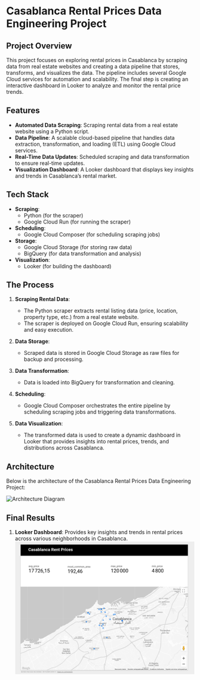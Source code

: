 # Casablanca Rental Prices Data Engineering Project

## Project Overview
This project focuses on exploring rental prices in Casablanca by scraping data from real estate websites and creating a data pipeline that stores, transforms, and visualizes the data. The pipeline includes several Google Cloud services for automation and scalability. The final step is creating an interactive dashboard in Looker to analyze and monitor the rental price trends.

## Features
- **Automated Data Scraping**: Scraping rental data from a real estate website using a Python script.
- **Data Pipeline**: A scalable cloud-based pipeline that handles data extraction, transformation, and loading (ETL) using Google Cloud services.
- **Real-Time Data Updates**: Scheduled scraping and data transformation to ensure real-time updates.
- **Visualization Dashboard**: A Looker dashboard that displays key insights and trends in Casablanca’s rental market.

## Tech Stack
- **Scraping**: 
  - Python (for the scraper)
  - Google Cloud Run (for running the scraper)
- **Scheduling**: 
  - Google Cloud Composer (for scheduling scraping jobs)
- **Storage**: 
  - Google Cloud Storage (for storing raw data)
  - BigQuery (for data transformation and analysis)
- **Visualization**:
  - Looker (for building the dashboard)
  
## The Process
1. **Scraping Rental Data**:
   - The Python scraper extracts rental listing data (price, location, property type, etc.) from a real estate website.
   - The scraper is deployed on Google Cloud Run, ensuring scalability and easy execution.

2. **Data Storage**:
   - Scraped data is stored in Google Cloud Storage as raw files for backup and processing.

3. **Data Transformation**:
   - Data is loaded into BigQuery for transformation and cleaning. 

4. **Scheduling**:
   - Google Cloud Composer orchestrates the entire pipeline by scheduling scraping jobs and triggering data transformations.

5. **Data Visualization**:
   - The transformed data is used to create a dynamic dashboard in Looker that provides insights into rental prices, trends, and distributions across Casablanca.

## Architecture
Below is the architecture of the Casablanca Rental Prices Data Engineering Project:

![Architecture Diagram](image/architecture.png)

## Final Results
1. **Looker Dashboard**: Provides key insights and trends in rental prices across various neighborhoods in Casablanca.
   ![Looker Dashboard](images/result.png)


